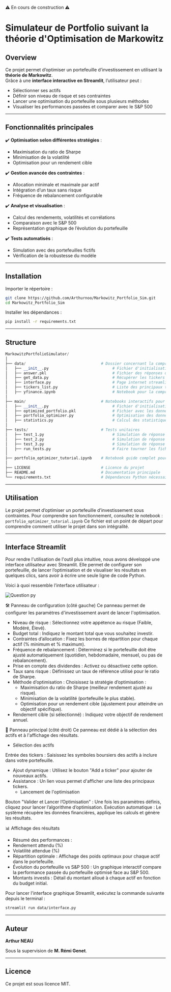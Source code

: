 ⚠️ En cours de construction ⚠️

# Simulateur de Portfolio suivant la théorie d'Optimisation de Markowitz

## Overview

Ce projet permet d’optimiser un portefeuille d’investissement en utilisant la **théorie de Markowitz**.  
Grâce à une **interface interactive en Streamlit**, l’utilisateur peut :  
- Sélectionner ses actifs  
- Définir son niveau de risque et ses contraintes  
- Lancer une optimisation du portefeuille sous plusieurs méthodes  
- Visualiser les performances passées et comparer avec le S&P 500  

---

## Fonctionnalités principales
✔️ **Optimisation selon différentes stratégies** :  
- Maximisation du ratio de Sharpe  
- Minimisation de la volatilité  
- Optimisation pour un rendement cible  

✔️ **Gestion avancée des contraintes** :  
- Allocation minimale et maximale par actif  
- Intégration d’un taux sans risque  
- Fréquence de rebalancement configurable  

✔️ **Analyse et visualisation** :  
- Calcul des rendements, volatilités et corrélations  
- Comparaison avec le S&P 500  
- Représentation graphique de l’évolution du portefeuille  

✔️ **Tests automatisés** :  
- Simulation avec des portefeuilles fictifs  
- Vérification de la robustesse du modèle
---

## Installation

Importer le répertoire :
```bash
git clone https://github.com/Arthurnoo/Markowitz_Portfolio_Sim.git
cd Markowitz_Portfolio_Sim
```
Installer les dépendances :
```bash
pip install -r requirements.txt
```
---

## Structure

```python
MarkowitzPortfolioSimulator/
│
├── data/                                 # Dossier concernant la compréhension et la récupération de la data
│   ├── __init__.py                            # Fichier d'initialisation pour le module
│   ├── answer.pkl                             # Fichier des réponses de l'utilisateur dans interface.py
│   ├── get_data.py                            # Récupérer les tickers du S&P 500
│   ├── interface.py                           # Page internet streamlit pour récupérer les informations de l'utilisateur, et afficher les résultats
│   ├── tickers_list.py                        # Liste des principaux tickers (aide pour les utilisateurs)
│   ├── yfinance.ipynb                         # Notebook pour la compréhension basique de yfinance
│
├── main/                                 # Notebooks interactifs pour démonstration
│   ├── __init__.py                            # Fichier d'initialisation pour le module
│   ├── optimized_portfolio.pkl                # Fichier avec les données finales pour l'exporter dans interface.py
│   ├── portfolio_optimizer.py                 # Optimisation des données sous contraintes
│   ├── statistics.py                          # Calcul des statistiques basiques des tickers (rendements moyens, volatilités, matrice de corrélation)
│
├── tests/                                # Tests unitaires
│   ├── test_1.py                              # Simulation de réponse utilisateur 1 (5 tickers)
│   ├── test_2.py                              # Simulation de réponse utilisateur 2 (10 tickers)
│   ├── test_3.py                              # Simulation de réponse utilisateur 3 (20 tickers)
│   ├── run_tests.py                           # Faire tourner les fichiers de tests et vérifier que tout fonctionne
│
├── portfolio_optimizer_tutorial.ipynb    # Notebook guide complet pour l'utilisateur
│
├── LICENSE                               # Licence du projet
├── README.md                             # Documentation principale
└── requirements.txt                      # Dépendances Python nécessaires
```

---

## Utilisation

Le projet permet d’optimiser un portefeuille d’investissement sous contraintes.
Pour comprendre son fonctionnement, consultez le notebook : `portfolio_optimizer_tutorial.ipynb`
Ce fichier est un point de départ pour comprendre comment utiliser le projet dans son intégralité.

---

## Interface Streamlit

Pour rendre l'utilisation de l'outil plus intuitive, nous avons développé une interface utilisateur avec Streamlit. Elle permet de configurer son portefeuille, de lancer l’optimisation et de visualiser les résultats en quelques clics, sans avoir à écrire une seule ligne de code Python.

Voici à quoi ressemble l’interface utilisateur :

![Question py](https://github.com/user-attachments/assets/5f745dc6-961f-449d-b5f9-fd885a9fbeb0)

🛠 Panneau de configuration (côté gauche)
Ce panneau permet de configurer les paramètres d'investissement avant de lancer l'optimisation.

- Niveau de risque : Sélectionnez votre appétence au risque (Faible, Modéré, Élevé).
- Budget total : Indiquez le montant total que vous souhaitez investir.
- Contraintes d’allocation : Fixez les bornes de répartition pour chaque actif (% minimum et % maximum).
- Fréquence de rebalancement : Déterminez si le portefeuille doit être ajusté automatiquement (quotidien, hebdomadaire, mensuel, ou pas de rebalancement).
- Prise en compte des dividendes : Activez ou désactivez cette option.
- Taux sans risque : Définissez un taux de référence utilisé pour le ratio de Sharpe.
- Méthode d’optimisation : Choisissez la stratégie d’optimisation :
  - Maximisation du ratio de Sharpe (meilleur rendement ajusté au risque).
  - Minimisation de la volatilité (portefeuille le plus stable).
  - Optimisation pour un rendement cible (ajustement pour atteindre un objectif spécifique).
- Rendement cible (si sélectionné) : Indiquez votre objectif de rendement annuel.

📍 Panneau principal (côté droit)
Ce panneau est dédié à la sélection des actifs et à l'affichage des résultats.

- Sélection des actifs

Entrée des tickers : Saisissez les symboles boursiers des actifs à inclure dans votre portefeuille.
- Ajout dynamique : Utilisez le bouton "Add a ticker" pour ajouter de nouveaux actifs.
- Assistance : Un lien vous permet d'afficher une liste des principaux tickers.
  - Lancement de l'optimisation

Bouton "Valider et Lancer l’Optimisation" : Une fois les paramètres définis, cliquez pour lancer l’algorithme d’optimisation.
Exécution automatique : Le système récupère les données financières, applique les calculs et génère les résultats.

📊 Affichage des résultats

- Résumé des performances :
- Rendement attendu (%)
- Volatilité attendue (%)
- Répartition optimale :
Affichage des poids optimaux pour chaque actif dans le portefeuille.
- Évolution du portefeuille vs S&P 500 :
Un graphique interactif compare la performance passée du portefeuille optimisé face au S&P 500.
- Montants investis :
Détail du montant alloué à chaque actif en fonction du budget initial.

Pour lancer l'interface graphique Streamlit, exécutez la commande suivante depuis le terminal :

```bash
streamlit run data/interface.py
```

---
## Auteur

**Arthur NEAU**

Sous la supervision de **M. Rémi Genet**.

---

## Licence

Ce projet est sous licence MIT.
